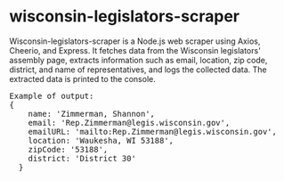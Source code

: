 # wisconsin-legislators-scraper
Wisconsin-legislators-scraper is a Node.js web scraper using Axios, Cheerio, and Express. It fetches data from the Wisconsin legislators' assembly page, extracts information such as email, location, zip code, district, and name of representatives, and logs the collected data. The extracted data is printed to the console.

<pre>
Example of output:
{
    name: 'Zimmerman, Shannon',
    email: 'Rep.Zimmerman@legis.wisconsin.gov',
    emailURL: 'mailto:Rep.Zimmerman@legis.wisconsin.gov',
    location: 'Waukesha, WI 53188',
    zipCode: '53188',
    district: 'District 30'
  }
</pre>
